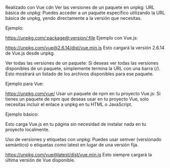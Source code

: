 Realizado con Vue cdn 
Ver las versiones de un paquete en unpkg:
URL básica de unpkg: Puedes acceder a un paquete específico utilizando la URL básica de unpkg, yendo directamente a la versión que necesitas.

Ejemplo:

https://unpkg.com/:package@:version/:file
Ejemplo con Vue.js:

https://unpkg.com/vue@2.6.14/dist/vue.min.js
Esto cargará la versión 2.6.14 de Vue.js desde unpkg.

Ver todas las versiones de un paquete: Si deseas ver todas las versiones disponibles de un paquete, simplemente termina la URL con una barra (/). Esto mostrará un listado de los archivos disponibles para ese paquete.

Ejemplo para Vue:

https://unpkg.com/vue/
Usar un paquete de npm en tu proyecto Vue.js:
Si tienes un paquete de npm que deseas usar en tu proyecto Vue, solo necesitas incluir el enlace a unpkg en tu HTML o JavaScript.

Ejemplo básico:

<script src="https://unpkg.com/vue@2.6.14/dist/vue.min.js"></script>
Esto carga Vue.js en tu página sin necesidad de instalar nada en tu proyecto localmente.

Uso de versiones y etiquetas con unpkg:
Puedes usar semver (versionado semántico) o etiquetas como latest en lugar de una versión fija.

https://unpkg.com/vue@latest/dist/vue.min.js
Esto siempre cargará la última versión de Vue disponible.
